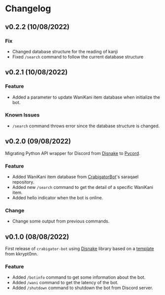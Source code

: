 # Changelog

## v0.2.2 (10/08/2022)

### Fix
- Changed database structure for the reading of kanji
- Fixed `/search` command to follow the current database structure

<!--next-version-placeholder-->

## v0.2.1 (10/08/2022)

### Feature
- Added a parameter to update WaniKani item database when initialize the bot.

### Known Issues
- `/search` command throws error since the database structure is changed.

<!--next-version-placeholder-->

## v0.2.0 (09/08/2022)
Migrating Python API wrapper for Discord from [Disnake](https://github.com/DisnakeDev/disnake) to [Pycord](https://github.com/Pycord-Development/pycord).

### Feature
- Added WaniKani item database from [CrabigatorBot](https://github.com/saraqael-m/CrabigatorBot)'s saraqael repository.
- Added new `/search` command to get the detail of a specific WaniKani item.
- Added hello indicator when the bot is online.

### Change
- Change some output from previous commands.

<!--next-version-placeholder-->

## v0.1.0 (08/08/2022)
First release of `crabigator-bot` using [Disnake](https://github.com/DisnakeDev/disnake) library based on a [template](https://github.com/kkrypt0nn/Python-Discord-Bot-Template) from kkrypt0nn.

### Feature
- Added `/botinfo` command to get some information about the bot.
- Added `/wani` command to get the latency of the bot.
- Added `/shutdown` command to shutdown the bot from Discord server.